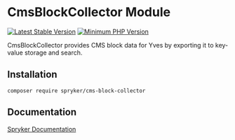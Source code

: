 # CmsBlockCollector Module
[![Latest Stable Version](https://poser.pugx.org/spryker/cms-block-collector/v/stable.svg)](https://packagist.org/packages/spryker/cms-block-collector)
[![Minimum PHP Version](https://img.shields.io/badge/php-%3E%3D%208.3-8892BF.svg)](https://php.net/)

CmsBlockCollector provides CMS block data for Yves by exporting it to key-value storage and search.

## Installation

```
composer require spryker/cms-block-collector
```

## Documentation

[Spryker Documentation](https://docs.spryker.com)
